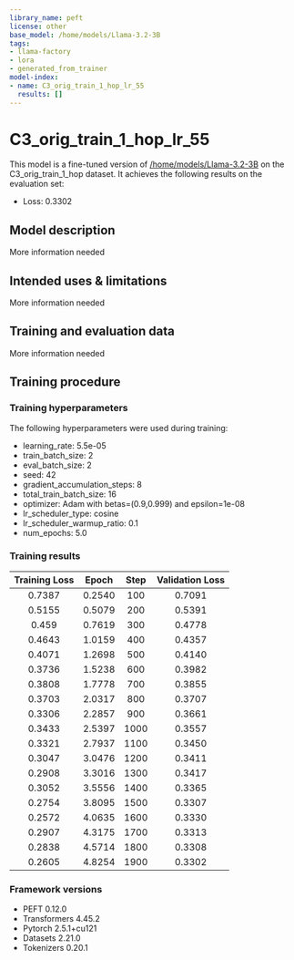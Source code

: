 ```yaml
---
library_name: peft
license: other
base_model: /home/models/Llama-3.2-3B
tags:
- llama-factory
- lora
- generated_from_trainer
model-index:
- name: C3_orig_train_1_hop_lr_55
  results: []
---
```


<!-- This model card has been generated automatically according to the information the Trainer had access to. You
should probably proofread and complete it, then remove this comment. -->

# C3_orig_train_1_hop_lr_55

This model is a fine-tuned version of [/home/models/Llama-3.2-3B](https://huggingface.co//home/models/Llama-3.2-3B) on the C3_orig_train_1_hop dataset.
It achieves the following results on the evaluation set:
- Loss: 0.3302

## Model description

More information needed

## Intended uses & limitations

More information needed

## Training and evaluation data

More information needed

## Training procedure

### Training hyperparameters

The following hyperparameters were used during training:
- learning_rate: 5.5e-05
- train_batch_size: 2
- eval_batch_size: 2
- seed: 42
- gradient_accumulation_steps: 8
- total_train_batch_size: 16
- optimizer: Adam with betas=(0.9,0.999) and epsilon=1e-08
- lr_scheduler_type: cosine
- lr_scheduler_warmup_ratio: 0.1
- num_epochs: 5.0

### Training results

| Training Loss | Epoch  | Step | Validation Loss |
|:-------------:|:------:|:----:|:---------------:|
| 0.7387        | 0.2540 | 100  | 0.7091          |
| 0.5155        | 0.5079 | 200  | 0.5391          |
| 0.459         | 0.7619 | 300  | 0.4778          |
| 0.4643        | 1.0159 | 400  | 0.4357          |
| 0.4071        | 1.2698 | 500  | 0.4140          |
| 0.3736        | 1.5238 | 600  | 0.3982          |
| 0.3808        | 1.7778 | 700  | 0.3855          |
| 0.3703        | 2.0317 | 800  | 0.3707          |
| 0.3306        | 2.2857 | 900  | 0.3661          |
| 0.3433        | 2.5397 | 1000 | 0.3557          |
| 0.3321        | 2.7937 | 1100 | 0.3450          |
| 0.3047        | 3.0476 | 1200 | 0.3411          |
| 0.2908        | 3.3016 | 1300 | 0.3417          |
| 0.3052        | 3.5556 | 1400 | 0.3365          |
| 0.2754        | 3.8095 | 1500 | 0.3307          |
| 0.2572        | 4.0635 | 1600 | 0.3330          |
| 0.2907        | 4.3175 | 1700 | 0.3313          |
| 0.2838        | 4.5714 | 1800 | 0.3308          |
| 0.2605        | 4.8254 | 1900 | 0.3302          |


### Framework versions

- PEFT 0.12.0
- Transformers 4.45.2
- Pytorch 2.5.1+cu121
- Datasets 2.21.0
- Tokenizers 0.20.1